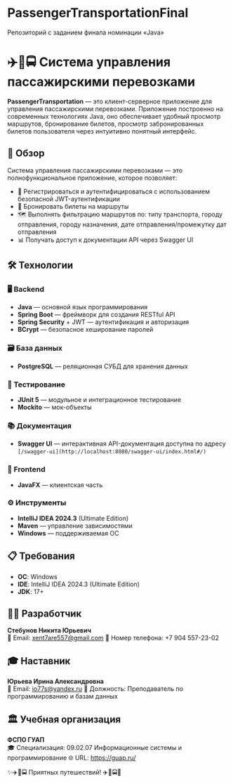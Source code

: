 # PassengerTransportationFinal
Репозиторий с заданием финала номинации «Java»

# ✈️🚆🚍 Система управления пассажирскими перевозками

**PassengerTransportation** — это клиент-серверное приложение для управления пассажирскими перевозками. Приложение построенно на современных технологиях Java, оно обеспечивает удобный просмотр маршрутов, бронирование билетов, просмотр забронированных билетов пользователя через интуитивно понятный интерфейс.

## 📖 Обзор
Система управления пассажирскими перевозками — это полнофункциональное приложение, которое позволяет:
- 🔐 Регистрироваться и аутентифицироваться с использованием безопасной JWT-аутентификации
- 🎫 Бронировать билеты на маршруты
- 🗺️ Выполнять фильтрацию маршрутов по: типу транспорта, городу отправления, городу назначения, дате отправления/промежутку дат отправления
- 📊 Получать доступ к документации API через Swagger UI

## 🛠️ Технологии
### 🖥️ Backend
- **Java** — основной язык программирования
- **Spring Boot** — фреймворк для создания RESTful API
- **Spring Security** + JWT — аутентификация и авторизация
- **BCrypt** — безопасное хеширование паролей

### 🗃️ База данных
- **PostgreSQL** — реляционная СУБД для хранения данных

### 🧪 Тестирование
- **JUnit 5** — модульное и интеграционное тестирование
- **Mockito** — мок-объекты

### 📚 Документация
- **Swagger UI** — интерактивная API-документация доступна по адресу `[/swagger-ui](http://localhost:8080/swagger-ui/index.html#/)`

### 🎨 Frontend
- **JavaFX** — клиентская часть

### ⚙️ Инструменты
- **IntelliJ IDEA 2024.3** (Ultimate Edition)
- **Maven** — управление зависимостями
- **Windows** — поддерживаемая ОС

## 📋 Требования
- **ОС**: Windows
- **IDE**: IntelliJ IDEA 2024.3 (Ultimate Edition)
- **JDK**: 17+

## 👨‍💻 Разработчик
**Стебунов Никита Юрьевич**  
📧 Email: xent7are557@gmail.com
📱 Номер телефона: +7 904 557-23-02

## 🎓 Наставник
**Юрьева Ирина Александровна**  
📧 Email: io77s@yandex.ru
📝 Должность: Преподаватель по программированию и базам данных

## 🏛️ Учебная организация
**ФСПО ГУАП**  
🎓 Специализация: 09.02.07 Информационные системы и программирование 
🌐 URL: https://guap.ru/

✨✈️🚆🚍 Приятных путешествий! ✈️🚆🚍✨
